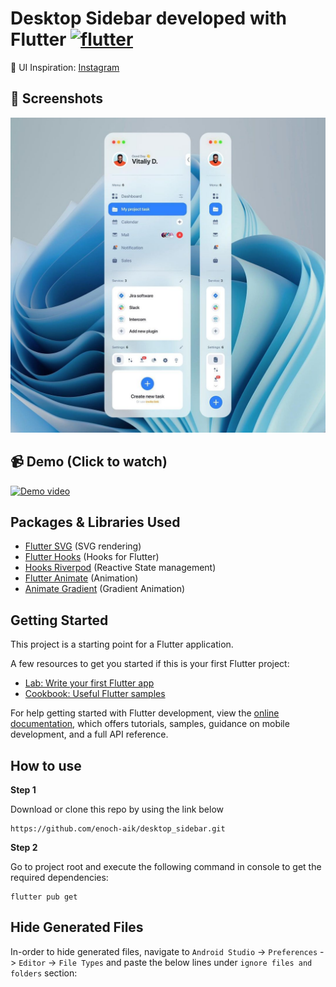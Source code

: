 # Desktop Sidebar developed with Flutter <a href="https://flutter.dev" target="_blank" rel="noreferrer"> <img src="https://www.vectorlogo.zone/logos/flutterio/flutterio-icon.svg" alt="flutter" width="40" height="40"/></a>
💭 UI Inspiration:  [Instagram](https://www.instagram.com/p/C1ZcpgGveNL/?igsh=MXhxcHl1ZHp6cWFpaQ%3D%3D)

## 📸 Screenshots
<img src="screenshots/1.JPG" alt="screenshot">

## 📹 Demo (Click to watch)
[![Demo video](https://img.youtube.com/vi/J60bVIyWbPE/0.jpg)](https://www.youtube.com/watch?v=J60bVIyWbPE)

## Packages & Libraries Used

* [Flutter SVG](https://github.com/dnfield/flutter_svg) (SVG rendering)
* [Flutter Hooks](https://github.com/rrousselGit/flutter_hooks/tree/master/packages/flutter_hooks) (Hooks for Flutter)
* [Hooks Riverpod](https://github.com/rrousselGit/riverpod) (Reactive State management)
* [Flutter Animate](https://github.com/gskinner/flutter_animate) (Animation)
* [Animate Gradient](https://github.com/Vikaskumar75/Animated-Gradient) (Gradient Animation)

## Getting Started

This project is a starting point for a Flutter application.

A few resources to get you started if this is your first Flutter project:

- [Lab: Write your first Flutter app](https://docs.flutter.dev/get-started/codelab)
- [Cookbook: Useful Flutter samples](https://docs.flutter.dev/cookbook)

For help getting started with Flutter development, view the
[online documentation](https://docs.flutter.dev/), which offers tutorials,
samples, guidance on mobile development, and a full API reference.

## How to use

**Step 1**

Download or clone this repo by using the link below
```
https://github.com/enoch-aik/desktop_sidebar.git
```

**Step 2**

Go to project root and execute the following command in console to get the required dependencies:

```
flutter pub get
```

## Hide Generated Files

In-order to hide generated files, navigate to `Android Studio` -> `Preferences` -> `Editor` -> `File Types` and paste the below lines under `ignore files and folders` section: